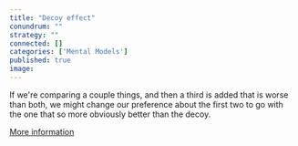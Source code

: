 ```yaml
---
title: "Decoy effect"
conundrum: ""
strategy: ""
connected: []
categories: ['Mental Models']
published: true
image: 
---
```


If we're comparing a couple things, and then a third is added that is worse than both, we might change our preference about the first two to go with the one that so more obviously better than the decoy.

[More information](https://en.wikipedia.org/wiki/Decoy_effect)


